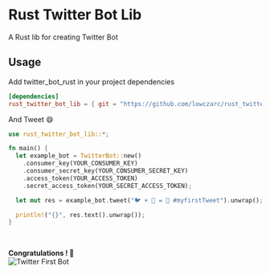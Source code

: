 # Rust Twitter Bot Lib
A Rust lib for creating Twitter Bot

## Usage
Add twitter_bot_rust in your project dependencies
```toml
[dependencies]
rust_twitter_bot_lib = { git = "https://github.com/lowczarc/rust_twitter_bot_lib" }
```

And Tweet 😄
```rust
use rust_twitter_bot_lib::*;

fn main() {
  let example_bot = TwitterBot::new()
    .consumer_key(YOUR_CONSUMER_KEY)
    .consumer_secret_key(YOUR_CONSUMER_SECRET_KEY)
    .access_token(YOUR_ACCESS_TOKEN)
    .secret_access_token(YOUR_SECRET_ACCESS_TOKEN);

  let mut res = example_bot.tweet("🐦 + 🦀 = 💙 #myfirstTweet").unwrap();

  println!("{}", res.text().unwrap());
}
```
<br/>

**Congratulations ! 🎉**  
![Twitter First Bot](https://image.noelshack.com/fichiers/2019/17/5/1556304403-screen-shot-2019-04-26-at-8-44-01-pm.png)
